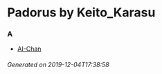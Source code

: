 # Padorus by Keito_Karasu

### A
* [AI-Chan](https://github.com/shadow578/Project-Padoru/blob/master/table-of-contents/characters/AIChan.md)

###### Generated on 2019-12-04T17:38:58
